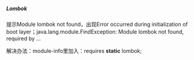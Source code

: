 ##### Lombok

提示Module lombok not found，出现Error occurred during initialization of boot layer；java.lang.module.FindException: Module lombok not found, required by ...

解决办法：module-info里加入：requires **static** lombok;